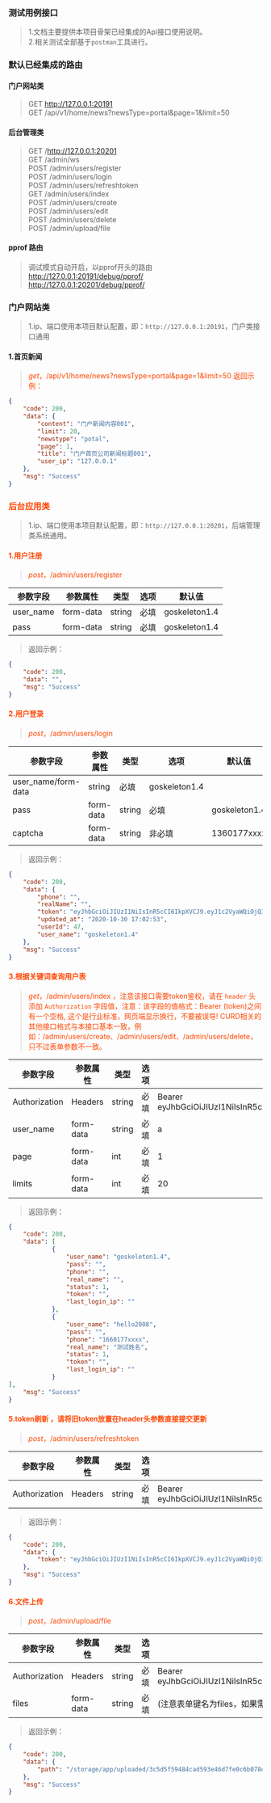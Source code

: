 ### 测试用例接口   
>   1.文档主要提供本项目骨架已经集成的Api接口使用说明。            
>   2.相关测试全部基于`postman`工具进行。     

### 默认已经集成的路由  

####  门户网站类  
>GET    http://127.0.0.1:20191    
>GET    /api/v1/home/news?newsType=portal&page=1&limit=50 

#### 后台管理类
>GET    /http://127.0.0.1:20201                         
>GET   /admin/ws         
>POST   /admin/users/register     
>POST   /admin/users/login        
>POST   /admin/users/refreshtoken        
>GET    /admin/users/index        
>POST   /admin/users/create       
>POST   /admin/users/edit         
>POST   /admin/users/delete       
>POST   /admin/upload/file           

#### pprof 路由
>调试模式自动开启，以pprof开头的路由   
> http://127.0.0.1:20191/debug/pprof/  
> http://127.0.0.1:20201/debug/pprof/  

### 门户网站类
>   1.ip、端口使用本项目默认配置，即：`http://127.0.0.1:20191`，门户类接口通用  
####    1.首页新闻   
>    <font color=#FF4500>*get*，/api/v1/home/news?newsType=portal&page=1&limit=50 
> 返回示例：
```json
{
    "code": 200,
    "data": {
        "content": "门户新闻内容001",
        "limit": 20,
        "newstype": "potal",
        "page": 1,
        "title": "门户首页公司新闻标题001",
        "user_ip": "127.0.0.1"
    },
    "msg": "Success"
}
```  




### 后台应用类
>   1.ip、端口使用本项目默认配置，即：`http://127.0.0.1:20201`，后端管理类系统通用。  

####    1.用户注册   
>    <font color=#FF4500>*post*，/admin/users/register   

参数字段|参数属性|类型|选项|默认值
---|---|---|---|---
user_name|form-data|string|必填|goskeleton1.4  
pass|form-data|string|必填|goskeleton1.4  
> 返回示例：
```json
{
    "code": 200,
    "data": "",
    "msg": "Success"
}
```  

####    2.用户登录     
>    <font color=#FF4500>*post*，/admin/users/login   

参数字段|参数属性|类型|选项|默认值
---|---|---|---|---
user_name/form-data|string|必填|goskeleton1.4
pass|form-data|string|必填|goskeleton1.4
captcha|form-data|string|非必填|1360177xxxx
> 返回示例：
```json
{
    "code": 200,
    "data": {
        "phone": "",
        "realName": "",
        "token": "eyJhbGciOiJIUzI1NiIsInR5cCI6IkpXVCJ9.eyJ1c2VyaWQiOjQ3LCJ1c2VyX25hbWUiOiJnb3NrZWxldG9uMS40IiwicGhvbmUiOiIiLCJleHAiOjE2MDQwNTIxNzMsIm5iZiI6MTYwNDA0ODU2M30.YNhN9_QasHc5XILQiilZvhxpPDnmC_j82y4JfYPnI7A",
        "updated_at": "2020-10-30 17:02:53",
        "userId": 47,
        "user_name": "goskeleton1.4"
    },
    "msg": "Success"
}
```  

####    3.根据关键词查询用户表      
>    <font color=#FF4500>*get*，/admin/users/index   ，注意该接口需要token鉴权，请在 `header` 头添加 `Authorization` 字段值，注意：该字段的值格式：Bearer (token)之间有一个空格, 这个是行业标准，网页端显示换行，不要被误导! 
>   CURD相关的其他接口格式与本接口基本一致，例如：/admin/users/create、/admin/users/edit、/admin/users/delete，只不过表单参数不一致。    

参数字段|参数属性|类型|选项|默认值
---|---|---|---|---
Authorization|Headers|string|必填|Bearer eyJhbGciOiJIUzI1NiIsInR5cCI6IkpXVCJ9.eyJ1c2VyaWQiOjQ3LCJ1c2VyX25hbWUiOiJnb3NrZWxldG9uMS40IiwicGhvbmUiOiIiLCJleHAiOjE2MDQwNTIxNzMsIm5iZiI6MTYwNDA0ODU2M30.YNhN9_QasHc5XILQiilZvhxpPDnmC_j82y4JfYPnI7A
user_name|form-data|string|必填|a
page|form-data|int|必填|1
limits|form-data|int|必填|20

> 返回示例：
```json
{
    "code": 200,
    "data": [
            {
                "user_name": "goskeleton1.4",
                "pass": "",
                "phone": "",
                "real_name": "",
                "status": 1,
                "token": "",
                "last_login_ip": ""
            },
            {
                "user_name": "hello2008",
                "pass": "",
                "phone": "1660177xxxx",
                "real_name": "测试姓名",
                "status": 1,
                "token": "",
                "last_login_ip": ""
            }
],
    "msg": "Success"
}
```  

####    5.token刷新 ，请将旧token放置在header头参数直接提交更新         
>    <font color=#FF4500>*post*，/admin/users/refreshtoken    

参数字段|参数属性|类型|选项|默认值
---|---|---|---|---
Authorization|Headers|string|必填|Bearer eyJhbGciOiJIUzI1NiIsInR5cCI6IkpXVCJ9.eyJ1c2VyaWQiOjQ3LCJ1c2VyX25hbWUiOiJnb3NrZWxldG9uMS40IiwicGhvbmUiOiIiLCJleHAiOjE2MDQwNTIxNzMsIm5iZiI6MTYwNDA0ODU2M30.YNhN9_QasHc5XILQiilZvhxpPDnmC_j82y4JfYPnI7A  

> 返回示例：
```json
{
    "code": 200,
    "data": {
        "token": "eyJhbGciOiJIUzI1NiIsInR5cCI6IkpXVCJ9.eyJ1c2VyaWQiOjQ3LCJ1c2VyX25hbWUiOiJnb3NrZWxldG9uMS40IiwicGhvbmUiOiIiLCJleHAiOjE2MDQwNTYxMDcsIm5iZiI6MTYwNDA0ODU2M30.JPE6G-9YE9UTdxHiWuvdVlD-akiIkvp6Ezf9y4_ud9M"
    },
    "msg": "Success"
}
```  

####    6.文件上传        
>    <font color=#FF4500>*post*，/admin/upload/file    

参数字段|参数属性|类型|选项|默认值
---|---|---|---|---
Authorization|Headers|string|必填|Bearer eyJhbGciOiJIUzI1NiIsInR5cCI6IkpXVCJ9.eyJ1c2VyaWQiOjQ3LCJ1c2VyX25hbWUiOiJnb3NrZWxldG9uMS40IiwicGhvbmUiOiIiLCJleHAiOjE2MDQwNTIxNzMsIm5iZiI6MTYwNDA0ODU2M30.YNhN9_QasHc5XILQiilZvhxpPDnmC_j82y4JfYPnI7A
files|form-data|string|必填|(注意表单键名为files，如果需要修改成别的键名，参见：App\Global\Variable\Variable.go ，UploadFileField=files)
> 返回示例：
```json
{
    "code": 200,
    "data": {
        "path": "/storage/app/uploaded/3c5d5f59484cad593e46d7fe0c6b078e.sql"
    },
    "msg": "Success"
}
```  